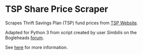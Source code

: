 # TSP Share Price Scraper


Scrapes Thrift Savings Plan (TSP) fund prices from [TSP Website](https://www.tsp.gov/index.html).


Adapted for Python 3 from script created by user *Simbilis* on the Bogleheads [forum](https://bogleheads.org).


See [here](https://www.bogleheads.org/forum/viewtopic.php?f=1&t=108388) for more information.